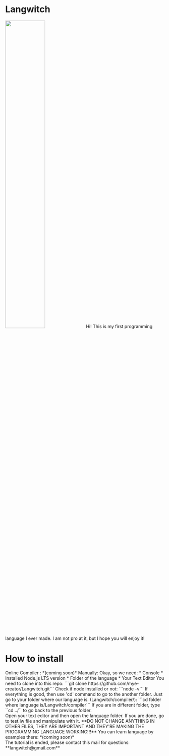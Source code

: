 # Langwitch
<img src="https://cdn.discordapp.com/attachments/732447814310821959/780667804998172672/20201124_113150.jpg" width="50%">
Hi! This is my first programming language I ever made. I am not pro at it, but I hope you will enjoy it!
<h1>How to install</h1>
Online Compiler : *(coming soon)*
Manually: Okay, so we need:
* Console
* Installed Node.js LTS version
* Folder of the language
* Your Text Editor
You need to clone into this repo:
```git clone https://github.com/mye-creator/Langwitch.git```
Check if node installed or not:
```node -v```
If everything is good, then use 'cd' command to go to the another folder. Just go to your folder where our language is. (Langwitch/compiler/):
```cd folder where language is/Langwitch/compiler```
If you are in different folder, type ``cd ../`` to go back to the previous folder.
<br>
Open your text editor and then open the language folder.
If you are done, go to test.lw file and manipulate with it.
**DO NOT CHANGE ANYTHING IN OTHER FILES, THEY ARE IMPORTANT AND THEY'RE MAKING THE PROGRAMMING LANGUAGE WORKING!!!**
You can learn language by examples there: *(coming soon)*
<br>
The tutorial is ended, please contact this mail for questions: **langwitch@gmail.com**

